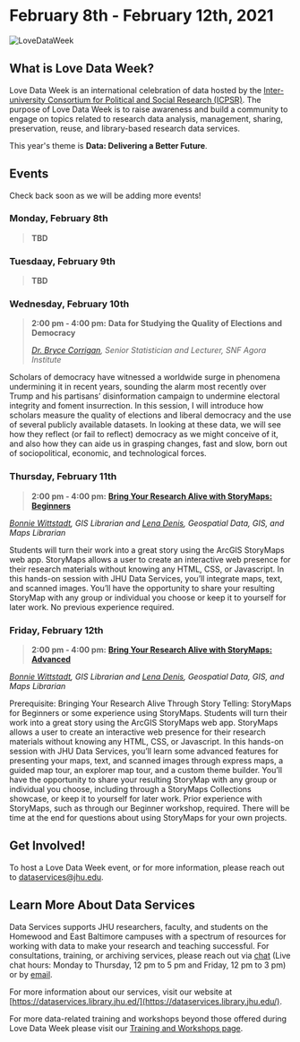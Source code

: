 # February 8th - February 12th, 2021

![LoveDataWeek](https://i2.wp.com/news.library.depaul.press/full-text/wp-content/uploads/sites/2/2018/02/LOVEDATAWEEKBLOG_TRANS.png?ssl=1)

## What is Love Data Week?
Love Data Week is an international celebration of data hosted by the [Inter-university Consortium for Political and Social Research (ICPSR)](https://cms.icpsr.umich.edu/love-data-week-2021-international-events?utm_source=all&utm_medium=all&utm_campaign=LDW2021all). The purpose of Love Data Week is to raise awareness and build a community to engage on topics related to research data analysis, management, sharing, preservation, reuse, and library-based research data services. 

This year's theme is **Data: Delivering a Better Future**. 

## Events

Check back soon as we will be adding more events!

### Monday, February 8th
> **TBD**

### Tuesdaay, February 9th
> **TBD**

### Wednesday, February 10th
> **2:00 pm - 4:00 pm:** **Data for Studying the Quality of Elections and Democracy**
>
>*[Dr. Bryce Corrigan](https://snfagora.jhu.edu/person/bryce-corrigan/), Senior Statistician and Lecturer, SNF Agora Institute*
>
Scholars of democracy have witnessed a worldwide surge in phenomena undermining it in recent years, sounding the alarm most recently over Trump and his partisans’ disinformation campaign to undermine electoral integrity and foment insurrection. In this session, I will introduce how scholars measure the quality of elections and liberal democracy and the use of several publicly available datasets. In looking at these data, we will see how they reflect (or fail to reflect) democracy as we might conceive of it, and also how they can aide us in grasping changes, fast and slow, born out of sociopolitical, economic, and technological forces.

### Thursday, February 11th
> **2:00 pm - 4:00 pm:** [**Bring Your Research Alive with StoryMaps: Beginners**](https://jhu.libcal.com/event/7498271)
>
*[Bonnie Wittstadt](https://www.library.jhu.edu/staff/bonnie-wittstadt/), GIS Librarian and [Lena Denis](https://www.library.jhu.edu/staff/lena-denis/), Geospatial Data, GIS, and Maps Librarian*
>
Students will turn their work into a great story using the ArcGIS StoryMaps web app.  StoryMaps allows a user to create an interactive web presence for their research materials without knowing any HTML, CSS, or Javascript.  In this hands-on session with JHU Data Services, you’ll integrate maps, text, and scanned images.  You’ll have the opportunity to share your resulting StoryMap with any group or individual you choose or keep it to yourself for later work. No previous experience required. 

### Friday, February 12th
> **2:00 pm - 4:00 pm:** [**Bring Your Research Alive with StoryMaps: Advanced**](https://jhu.libcal.com/event/7498289)
>
*[Bonnie Wittstadt](https://www.library.jhu.edu/staff/bonnie-wittstadt/), GIS Librarian and [Lena Denis](https://www.library.jhu.edu/staff/lena-denis/), Geospatial Data, GIS, and Maps Librarian*
>
Prerequisite: Bringing Your Research Alive Through Story Telling: StoryMaps for Beginners or some experience using StoryMaps. Students will turn their work into a great story using the ArcGIS StoryMaps web app.  StoryMaps allows a user to create an interactive web presence for their research materials without knowing any HTML, CSS, or Javascript.  In this hands-on session with JHU Data Services, you’ll learn some advanced features for presenting your maps, text, and scanned images through express maps, a guided map tour, an explorer map tour, and a custom theme builder.  You’ll have the opportunity to share your resulting StoryMap with any group or individual you choose, including through a StoryMaps Collections showcase, or keep it to yourself for later work. Prior experience with StoryMaps, such as through our Beginner workshop, required.  There will be time at the end for questions about using StoryMaps for your own projects. 

## Get Involved! 
To host a Love Data Week event, or for more information, please reach out to [dataservices@jhu.edu](dataservices@jhu.edu).

## Learn More About Data Services

Data Services supports JHU researchers, faculty, and students on the Homewood and East Baltimore campuses with a spectrum of resources for working with data to make your research and teaching successful. For consulta tions, training, or archiving services, please reach out via [chat](https://v2.libanswers.com/chati.php?hash=8b19eda5bc7bc7b80e623cad56abdd12) (Live chat hours: Monday to Thursday, 12 pm to 5 pm and Friday, 12 pm to 3 pm) or by [email](dataservices@jhu.edu).

For more information about our services, visit our website at [https://dataservices.library.jhu.ed/](https://dataservices.library.jhu.edu/).

For more data-related training and workshops beyond those offered during Love Data Week please visit our [Training and Workshops page](https://dataservices.library.jhu.edu/training-workshops/).
